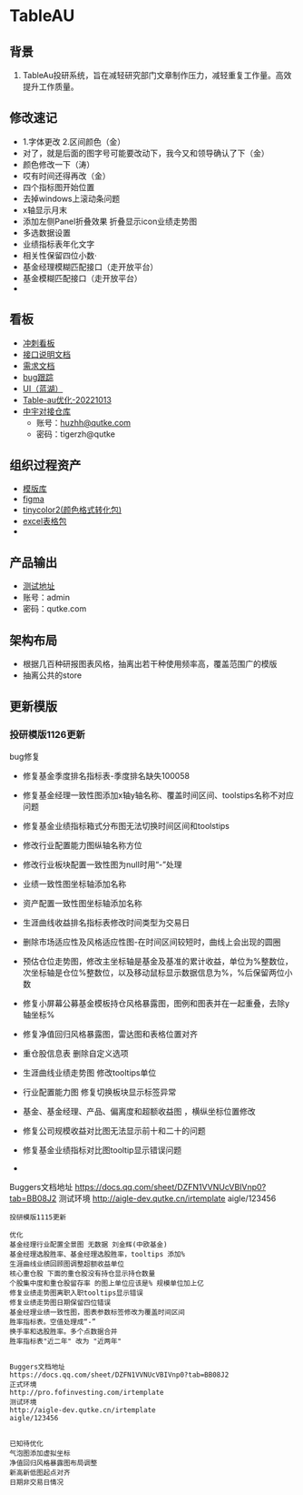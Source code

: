 # TableAU

## 背景

1. TableAu投研系统，旨在减轻研究部门文章制作压力，减轻重复工作量。高效提升工作质量。

## 修改速记

- 1.字体更改  2.区间颜色（金）
- 对了，就是后面的图字号可能要改动下，我今又和领导确认了下（金）
- 颜色修改一下（涛）
- 哎有时间还得再改（金）
- 四个指标图开始位置
- 去掉windows上滚动条问题
- x轴显示月末
- 添加左侧Panel折叠效果 折叠显示icon业绩走势图  
- 多选数据设置
- 业绩指标表年化文字
- 相关性保留四位小数·
- 基金经理模糊匹配接口（走开放平台）
- 基金模糊匹配接口（走开放平台）
- 





## 看板

- [冲刺看板](https://table-au.atlassian.net/jira/software/c/projects/TAB/boards/1/backlog?selectedIssue=TAB-1&issueLimit=100&atlOrigin=eyJpIjoiNzg4ZjBjYzRiMTg4NDIzYzllN2YxOTRkOGIwMDk4ZjQiLCJwIjoiaiJ9)
- [接口说明文档](https://docs.qq.com/doc/DQVRPWVpXUk9pREt5)
- [需求文档](https://docs.qq.com/doc/DV1RNVHpJQVZqeUN1)
- [bug跟踪](https://docs.qq.com/sheet/DZFN1VVNUcVBIVnp0?tab=BB08J2)
- [UI（蓝湖）](https://lanhuapp.com/web/#/item/project/stage?tid=8e328edc-d935-4d57-9cbe-d9b1811457f6&pid=851e8897-2d68-45e1-a2a0-7b648f12c531)
- [Table-au优化-20221013](https://docs.qq.com/doc/DQVB4ZG9QWmFjWU1n)
- [中宇对接仓库](http://code.qutke.cn/)
  - 账号：huzhh@qutke.com
  - 密码：tigerzh@qutke

## 组织过程资产

- [模版库](https://docs.qq.com/doc/DV3pNcW5OSnhjS3h1)
- [figma](https://www.figma.com/file/orVQj1y3YQyWeGDFffDGDt/Untitled?node-id=0%3A1)
- [tinycolor2(颜色格式转化包)](https://www.npmjs.com/package/tinycolor2)
- [excel表格包](https://handsontable.com/)
- 

## 产品输出

- [测试地址](https://test.datumwealth.com/funddatabrowse/tableAubrowse/index)
- 账号：admin
- 密码：qutke.com

## 架构布局

- 根据几百种研报图表风格，抽离出若干种使用频率高，覆盖范围广的模版
- 抽离公共的store

## 更新模版

### 投研模版1126更新

bug修复

- 修复基金季度排名指标表-季度排名缺失100058
- 修复基金经理一致性图添加x轴y轴名称、覆盖时间区间、toolstips名称不对应问题
- 修复基金业绩指标箱式分布图无法切换时间区间和toolstips
- 修改行业配置能力图纵轴名称方位
- 修改行业板块配置一致性图为null时用“-”处理
- 业绩一致性图坐标轴添加名称
- 资产配置一致性图坐标轴添加名称
- 生涯曲线收益排名指标表修改时间类型为交易日
- 删除市场适应性及风格适应性图-在时间区间较短时，曲线上会出现的圆圈
- 预估仓位走势图，修改主坐标轴是基金及基准的累计收益，单位为%整数位，次坐标轴是仓位%整数位，以及移动鼠标显示数据信息为%，%后保留两位小数
- 修复小屏幕公募基金模板持仓风格暴露图，图例和图表并在一起重叠，去除y轴坐标%
- 修复净值回归风格暴露图，雷达图和表格位置对齐
- 重仓股信息表 删除自定义选项
- 生涯曲线业绩走势图  修改tooltips单位
- 行业配置能力图 修复切换板块显示标签异常
- 基金、基金经理、产品、偏离度和超额收益图  ，横纵坐标位置修改
- 修复公司规模收益对比图无法显示前十和二十的问题
- 修复基金业绩指标对比图tooltip显示错误问题



- 

Buggers文档地址
https://docs.qq.com/sheet/DZFN1VVNUcVBIVnp0?tab=BB08J2
测试环境
http://aigle-dev.qutke.cn/irtemplate
aigle/123456

```
投研模版1115更新

优化
基金经理行业配置全景图 无数据 刘金辉(中欧基金)
基金经理选股胜率、基金经理选股胜率，tooltips 添加%
生涯曲线业绩回顾图调整超额收益单位
核心重仓股 下面的重仓股没有持仓显示持仓数量
个股集中度和重仓股留存率 的图上单位应该是% 规模单位加上亿 
修复业绩走势图离职入职tooltips显示错误
修复业绩走势图日期保留四位错误
基金经理业绩一致性图，图表参数标签修改为覆盖时间区间
胜率指标表。空值处理成“-”
换手率和选股胜率。多个点数据合并
胜率指标表"近二年" 改为 "近两年"


Buggers文档地址
https://docs.qq.com/sheet/DZFN1VVNUcVBIVnp0?tab=BB08J2
正式环境
http://pro.fofinvesting.com/irtemplate
测试环境
http://aigle-dev.qutke.cn/irtemplate
aigle/123456


已知待优化 
气泡图添加虚拟坐标
净值回归风格暴露图布局调整
新高新低图起点对齐
日期非交易日情况


```

